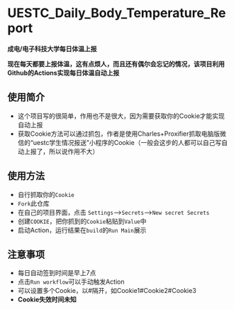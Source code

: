 # UESTC_Daily_Body_Temperature_Report

**成电/电子科技大学每日体温上报**

**现在每天都要上报体温，这有点烦人，而且还有偶尔会忘记的情况，该项目利用Github的Actions实现每日体温自动上报**

## 使用简介

 - 这个项目写的很简单，作用也不是很大，因为需要获取你的Cookie才能实现自动上报
 - 获取Cookie方法可以通过抓包，作者是使用Charles+Proxifier抓取电脑版微信的“uestc学生情况报送”小程序的Cookie（一般会这步的人都可以自己写自动上报了，所以说作用不大）

## 使用方法

 - 自行抓取你的```Cookie```
 - ```Fork```此仓库
 - 在自己的项目界面，点击 ```Settings```-->```Secrets```-->```New secret Secrets```
 -  创建```COOKIE```，把你抓到的```Cookie```粘贴到```Value```中
 -  启动Action，运行结果在```build```的```Run Main```展示
  
## 注意事项
 - 每日自动签到时间是早上7点
 - 点击```Run workflow```可以手动触发Action
 - 可以设置多个Cookie，以#隔开，如Cookie1#Cookie2#Cookie3
 -  **Cookie失效时间未知**
